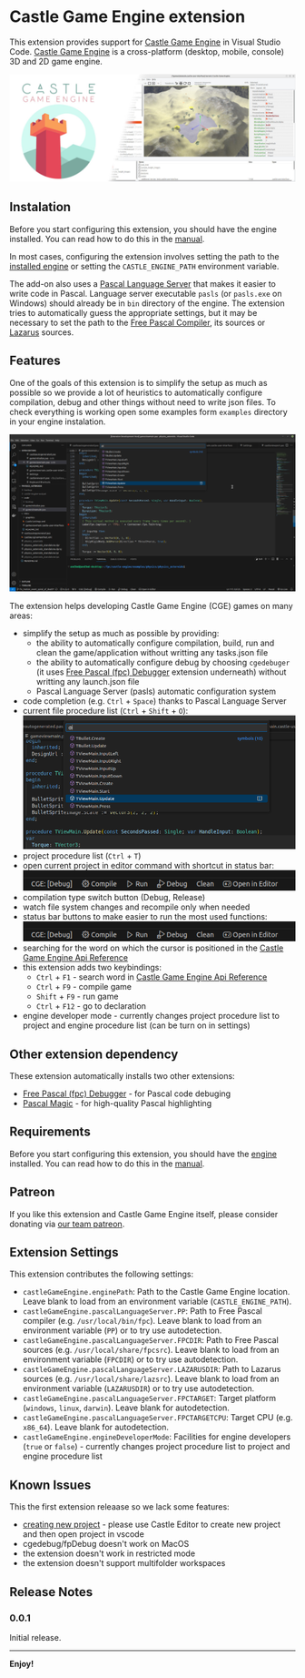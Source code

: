 # Castle Game Engine extension 

This extension provides support for [Castle Game Engine](https://castle-engine.io/) in Visual Studio Code.
[Castle Game Engine](https://castle-engine.io/) is a cross-platform (desktop, mobile, console) 3D and 2D game engine.

![Castle Game Engine banner](images/castle_introduction.jpg)

## Instalation

Before you start configuring this extension, you should have the engine installed. You can read how to do this in the [manual](https://castle-engine.io/install).

In most cases, configuring the extension involves setting the path to the [installed engine](https://castle-engine.io/install) or setting the `CASTLE_ENGINE_PATH` environment variable. 

The add-on also uses a [Pascal Language Server](https://github.com/castle-engine/pascal-language-server) that makes it easier to write code in Pascal. Language server executable `pasls` (or `pasls.exe` on Windows) should already be in `bin` directory of the engine. The extension tries to automatically guess the appropriate settings, but it may be necessary to set the path to the [Free Pascal Compiler](https://www.freepascal.org/), its sources or [Lazarus](https://www.lazarus-ide.org/) sources.

## Features

One of the goals of this extension is to simplify the setup as much as possible so we provide a lot of heuristics to automatically configure compilation, debug and other things without need to write json files. To check everything is working open some examples form `examples` directory in your engine instalation.

![VScode with Castle Game Engine extension](images/vscode_with_cge.png)

The extension helps developing Castle Game Engine (CGE) games on many areas:
* simplify the setup as much as possible by providing:
   * the ability to automatically configure compilation, build, run and clean the game/application without writting any tasks.json file
   * the ability to automatically configure debug by choosing `cgedebuger` \(it uses [Free Pascal (fpc) Debugger](https://marketplace.visualstudio.com/items?itemName=CNOC.fpdebug) extension underneath\) without writting any launch.json file
   * Pascal Language Server (pasls) automatic configuration system
* code completion (e.g. `Ctrl` + `Space`) thanks to Pascal Language Server
* current file procedure list (`Ctrl` + `Shift` + `O`):
   ![Procedure list screen](images/findfilesymbol.png)
* project procedure list (`Ctrl` + `T`)
* open current project in editor command with shortcut in status bar:
   ![Status bar](images/vscode_status_bar.png)
* compilation type switch button (Debug, Release)
* watch file system changes and recompile only when needed
* status bar buttons to make easier to run the most used functions:
   ![Status bar](images/vscode_status_bar.png)
* searching for the word on which the cursor is positioned in the [Castle Game Engine Api Reference](https://castle-engine.io/apidoc/html/index.html)
* this extension adds two keybindings:
   * `Ctrl` + `F1` - search word in [Castle Game Engine Api Reference](https://castle-engine.io/apidoc/html/index.html)
   * `Ctrl` + `F9` - compile game
   * `Shift` + `F9` - run game
   * `Ctrl` + `F12` - go to declaration
* engine developer mode - currently changes project procedure list to project and engine procedure list (can be turn on in settings)

## Other extension dependency

These extension automatically installs two other extensions:
* [Free Pascal (fpc) Debugger](https://marketplace.visualstudio.com/items?itemName=CNOC.fpdebug) - for Pascal code debuging
* [Pascal Magic](https://marketplace.visualstudio.com/items?itemName=theangryepicbanana.language-pascal) - for high-quality Pascal highlighting

## Requirements

Before you start configuring this extension, you should have the [engine](https://castle-engine.io) installed. You can read how to do this in the [manual](https://castle-engine.io/install).

## Patreon

If you like this extension and Castle Game Engine itself, please consider donating via [our team patreon](https://www.patreon.com/castleengine).

## Extension Settings

This extension contributes the following settings:

* `castleGameEngine.enginePath`: Path to the Castle Game Engine location. Leave blank to load from an environment variable (`CASTLE_ENGINE_PATH`).
* `castleGameEngine.pascalLanguageServer.PP`: Path to Free Pascal compiler (e.g. `/usr/local/bin/fpc`). Leave blank to load from an environment variable (`PP`) or to try use autodetection.
* `castleGameEngine.pascalLanguageServer.FPCDIR`: Path to Free Pascal sources (e.g. `/usr/local/share/fpcsrc`). Leave blank to load from an environment variable (`FPCDIR`) or to try use autodetection.
* `castleGameEngine.pascalLanguageServer.LAZARUSDIR`: Path to Lazarus sources (e.g. `/usr/local/share/lazsrc`). Leave blank to load from an environment variable (`LAZARUSDIR`) or to try use autodetection.
* `castleGameEngine.pascalLanguageServer.FPCTARGET`: Target platform (`windows`, `linux`, `darwin`). Leave blank for autodetection.
* `castleGameEngine.pascalLanguageServer.FPCTARGETCPU`: Target CPU (e.g. `x86_64`). Leave blank for autodetection.
* `castleGameEngine.engineDeveloperMode`: Facilities for engine developers (`true` or `false`) - currently changes project procedure list to project and engine procedure list

## Known Issues

This the first extension releaase so we lack some features:
* [creating new project](https://castle-engine.io/build_first) - please use Castle Editor to create new project and then open project in vscode
* cgedebug/fpDebug doesn't work on MacOS
* the extension doesn't work in restricted mode
* the extension doesn't support multifolder workspaces

## Release Notes

### 0.0.1

Initial release.

---

**Enjoy!**
